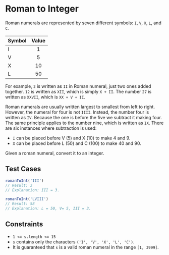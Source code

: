 # Roman to Integer

Roman numerals are represented by seven different symbols: `I`, `V`, `X`, `L`, and `C`.

| Symbol | Value |
| ------ | :---: |
| I      |   1   |
| V      |   5   |
| X      |  10   |
| L      |  50   |

For example, `2` is written as `II` in Roman numeral, just two ones added together. `12` is written as `XII`, which is simply `X + II`. The number `27` is written as `XXVII`, which is `XX + V + II`.

Roman numerals are usually written largest to smallest from left to right. However, the numeral for four is not `IIII`. Instead, the number four is written as `IV`. Because the one is before the five we subtract it making four. The same principle applies to the number nine, which is written as `IX`. There are six instances where subtraction is used:

- `I` can be placed before V (5) and X (10) to make 4 and 9.
- `X` can be placed before L (50) and C (100) to make 40 and 90.

Given a roman numeral, convert it to an integer.

## Test Cases

```js
romanToInt('III')
// Result: 3
// Explanation: III = 3.
```

```js
romanToInt('LVIII')
// Result: 58
// Explanation: L = 50, V= 5, III = 3.
```

## Constraints

- `1 <= s.length <= 15`
- `s` contains only the characters `('I', 'V', 'X', 'L', 'C')`.
- It is guaranteed that `s` is a valid roman numeral in the range `[1, 3999]`.

